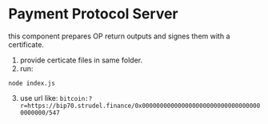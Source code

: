 # Payment Protocol Server

this component prepares OP return outputs and signes them with a certificate.


1. provide certicate files in same folder.
2. run:

```
node index.js
```

3. use url like: `bitcoin:?r=https://bip70.strudel.finance/0x0000000000000000000000000000000000000000/547`